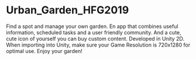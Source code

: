 # Urban_Garden_HFG2019
Find a spot and manage your own garden. En app that combines useful information, scheduled tasks and a user friendly community. 
And a cute, cute icon of yourself you can buy custom content. 
Developed in Unity 2D.
When importing into Unity, make sure your Game Resolution is 720x1280 for optimal use. 
Enjoy your garden!
